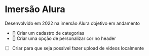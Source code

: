 # Imersão Alura
Desenvolvido em 2022 na imersão Alura
objetivo em andamento
- [] Criar um cadastro de categorias
- [] Criar uma opção de personalizar cor no header
- [ ] Criar para que seja possivel fazer upload de videos localmente
